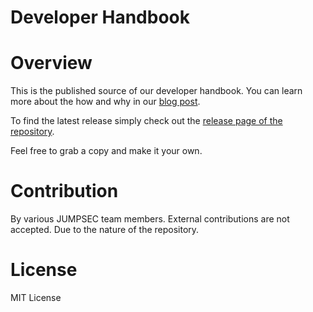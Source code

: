 <div class="text-align:center">

<h1>Developer Handbook</h1>

</div>

# Overview
This is the published source of our developer handbook. You can learn more about the how and why in our [blog post](https://labs.jumpsec.com/how-to-handle-development-projects-in-a-pentest-company/). 

To find the latest release simply check out the [release page of the repository](https://github.com/JumpsecLabs/Developer.Handbook/releases).

Feel free to grab a copy and make it your own. 


# Contribution
By various JUMPSEC team members. External contributions are not accepted. Due to the nature of the repository. 

# License
MIT License
